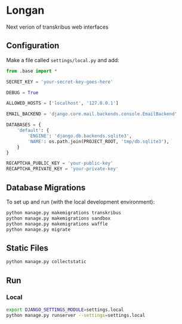 # Longan
 Next verion of transkribus web interfaces

## Configuration

Make a file called `settings/local.py` and add:

```python
from .base import *

SECRET_KEY = 'your-secret-key-goes-here'

DEBUG = True

ALLOWED_HOSTS = ['localhost', '127.0.0.1']

EMAIL_BACKEND = 'django.core.mail.backends.console.EmailBackend'

DATABASES = {
    'default': {
        'ENGINE': 'django.db.backends.sqlite3',
        'NAME': os.path.join(PROJECT_ROOT, 'tmp/db.sqlite3'),
    }
}

RECAPTCHA_PUBLIC_KEY = 'your-public-key'
RECAPTCHA_PRIVATE_KEY = 'your-private-key'
```

## Database Migrations

To set up and run (with the local development environment):

```bash
python manage.py makemigrations transkribus
python manage.py makemigrations sandbox
python manage.py makemigrations waffle
python manage.py migrate

```

## Static Files

```bash
python manage.py collectstatic
```

## Run

### Local

```bash
export DJANGO_SETTINGS_MODULE=settings.local
python manage.py runserver --settings=settings.local
```